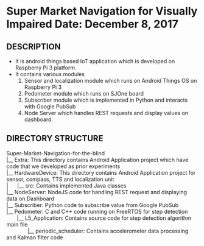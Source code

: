Super Market Navigation for Visually Impaired   Date: December 8, 2017
======================================================================

DESCRIPTION
-----------
- It is android things based IoT application which is developed on Raspberry Pi 3 platform.
- It contains various modules
  1. Sensor and localization module which runs on Android Things OS on Raspberry Pi 3
  2. Pedometer module which runs on SJOne board
  3. Subscriber module which is implemented in Python and interacts with Google PubSub
  4. Node Server which handles REST requests and display values on dashboard.
  
DIRECTORY STRUCTURE
-------------------
Super-Market-Navigation-for-the-blind<br />
|__ Extra: This directory contains Android Application project which have code that we developed as prior experiments<br />
|__ HardwareDevice: This directory contains Android Application project for sensor, compass, TTS and localization unit<br />
|&nbsp;&nbsp;&nbsp;&nbsp;&nbsp;&nbsp;|__ src: Contains implemented Java classes <br />
|__ NodeServer: NodeJS code for handling REST request and displaying data on Dashboard<br />
|__ Subscriber: Python code to subscribe value from Google PubSub<br />
|__ Pedometer: C and C++ code running on FreeRTOS for step detection<br />
&nbsp;&nbsp;&nbsp;&nbsp;&nbsp;&nbsp;&nbsp;|__ L5_Application: Contains source code for step detection algorithm main file<br />
&nbsp;&nbsp;&nbsp;&nbsp;&nbsp;&nbsp;&nbsp;&nbsp;&nbsp;&nbsp;&nbsp;&nbsp;&nbsp;&nbsp;|__ periodic_scheduler: Contains accelerometer data processing and Kalman filter code<br />
